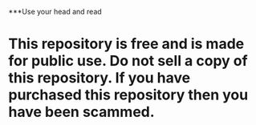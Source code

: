 ***Use your head and read

# This repository is free and is made for public use. Do not sell a copy of this repository. If you have purchased this repository then you have been scammed.
